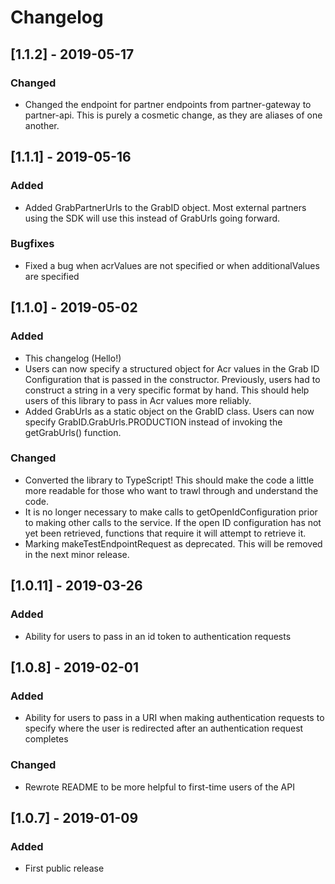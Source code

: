 # Changelog

## [1.1.2] - 2019-05-17
### Changed
- Changed the endpoint for partner endpoints from partner-gateway to partner-api. This is purely a cosmetic change, as they are aliases of one another.

## [1.1.1] - 2019-05-16
### Added
- Added GrabPartnerUrls to the GrabID object. Most external partners using the SDK will use this instead of GrabUrls going forward.

### Bugfixes
- Fixed a bug when acrValues are not specified or when additionalValues are specified

## [1.1.0] - 2019-05-02
### Added
- This changelog (Hello!)
- Users can now specify a structured object for Acr values in the Grab ID Configuration that is passed in the constructor. Previously, users had to construct a string in a very specific format by hand. This should help users of this library to pass in Acr values more reliably.
- Added GrabUrls as a static object on the GrabID class. Users can now specify GrabID.GrabUrls.PRODUCTION instead of invoking the getGrabUrls() function.

### Changed
- Converted the library to TypeScript! This should make the code a little more readable for those who want to trawl through and understand the code.
- It is no longer necessary to make calls to getOpenIdConfiguration prior to making other calls to the service. If the open ID configuration has not yet been retrieved, functions that require it will attempt to retrieve it.
- Marking makeTestEndpointRequest as deprecated. This will be removed in the next minor release.

## [1.0.11] - 2019-03-26
### Added
- Ability for users to pass in an id token to authentication requests

## [1.0.8] - 2019-02-01
### Added
- Ability for users to pass in a URI when making authentication requests to specify where the user is redirected after an authentication request completes

### Changed
- Rewrote README to be more helpful to first-time users of the API

## [1.0.7] - 2019-01-09
### Added
- First public release